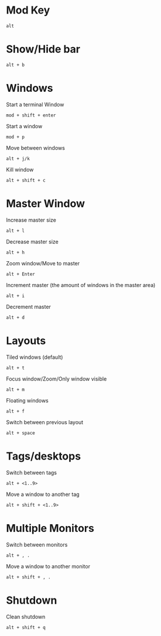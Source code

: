 # Mod Key

    alt

# Show/Hide bar

    alt + b

# Windows

Start a terminal Window

    mod + shift + enter

Start a window

    mod + p

Move between windows

    alt + j/k

Kill window

    alt + shift + c

# Master Window

Increase master size

    alt + l

Decrease master size

    alt + h

Zoom window/Move to master

    alt + Enter

Increment master (the amount of windows in the master area)

    alt + i

Decrement master

    alt + d

# Layouts

Tiled windows (default)

    alt + t

Focus window/Zoom/Only window visible

    alt + m

Floating windows

    alt + f

Switch between previous layout

    alt + space

# Tags/desktops

Switch between tags

    alt + <1..9>

Move a window to another tag

    alt + shift + <1..9>

# Multiple Monitors

Switch between monitors

    alt + , .

Move a window to another monitor

    alt + shift + , .

# Shutdown

Clean shutdown

    alt + shift + q

